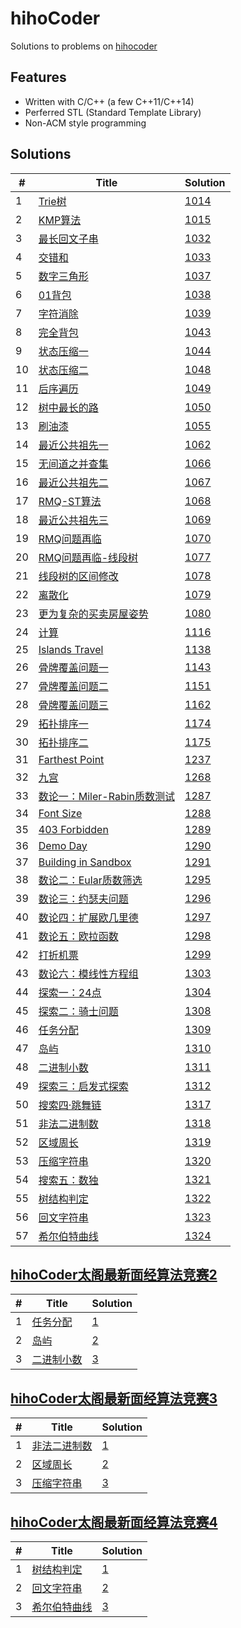 # hihoCoder

Solutions to problems on [hihocoder](http://hihocoder.com/hiho)

## Features
* Written with C/C++ (a few C++11/C++14)
* Perferred STL (Standard Template Library)
* Non-ACM style programming

## Solutions
| # | Title | Solution |
|---|-------|----------|
|1|[Trie树](http://hihocoder.com/problemset/problem/1014)|[1014](solutions/1014)| 
|2|[KMP算法](http://hihocoder.com/problemset/problem/1015)|[1015](solutions/1015)| 
|3|[最长回文子串](http://hihocoder.com/problemset/problem/1032)|[1032](solutions/1032)| 
|4|[交错和](http://hihocoder.com/problemset/problem/1033)|[1033](solutions/1033)| 
|5|[数字三角形](http://hihocoder.com/problemset/problem/1037)|[1037](solutions/1037)| 
|6|[01背包](http://hihocoder.com/problemset/problem/1038)|[1038](solutions/1038)| 
|7|[字符消除](http://hihocoder.com/problemset/problem/1039)|[1039](solutions/1039)| 
|8|[完全背包](http://hihocoder.com/problemset/problem/1043)|[1043](solutions/1043)| 
|9|[状态压缩一](http://hihocoder.com/problemset/problem/1044)|[1044](solutions/1044)| 
|10|[状态压缩二](http://hihocoder.com/problemset/problem/1048)|[1048](solutions/1048)| 
|11|[后序遍历](http://hihocoder.com/problemset/problem/1049)|[1049](solutions/1049)| 
|12|[树中最长的路](http://hihocoder.com/problemset/problem/1050)|[1050](solutions/1050)| 
|13|[刷油漆](http://hihocoder.com/problemset/problem/1055)|[1055](solutions/1055)| 
|14|[最近公共祖先一](http://hihocoder.com/problemset/problem/1062)|[1062](solutions/1062)| 
|15|[无间道之并查集](http://hihocoder.com/problemset/problem/1066)|[1066](solutions/1066)| 
|16|[最近公共祖先二](http://hihocoder.com/problemset/problem/1067)|[1067](solutions/1067)| 
|17|[RMQ-ST算法](http://hihocoder.com/problemset/problem/1068)|[1068](solutions/1068)| 
|18|[最近公共祖先三](http://hihocoder.com/problemset/problem/1069)|[1069](solutions/1069)| 
|19|[RMQ问题再临](http://hihocoder.com/problemset/problem/1070)|[1070](solutions/1070)| 
|20|[RMQ问题再临-线段树](http://hihocoder.com/problemset/problem/1077)|[1077](solutions/1077)| 
|21|[线段树的区间修改](http://hihocoder.com/problemset/problem/1078)|[1078](solutions/1078)| 
|22|[离散化](http://hihocoder.com/problemset/problem/1079)|[1079](solutions/1079)| 
|23|[更为复杂的买卖房屋姿势](http://hihocoder.com/problemset/problem/1080)|[1080](solutions/1080)| 
|24|[计算](http://hihocoder.com/problemset/problem/1116)|[1116](solutions/1116)| 
|25|[Islands Travel](http://hihocoder.com/problemset/problem/1138)|[1138](solutions/1138)| 
|26|[骨牌覆盖问题一](http://hihocoder.com/problemset/problem/1143)|[1143](solutions/1143)| 
|27|[骨牌覆盖问题二](http://hihocoder.com/problemset/problem/1151)|[1151](solutions/1151)| 
|28|[骨牌覆盖问题三](http://hihocoder.com/problemset/problem/1162)|[1162](solutions/1162)| 
|29|[拓扑排序一](http://hihocoder.com/problemset/problem/1174)|[1174](solutions/1174)| 
|30|[拓扑排序二](http://hihocoder.com/problemset/problem/1175)|[1175](solutions/1175)| 
|31|[Farthest Point](http://hihocoder.com/problemset/problem/1237)|[1237](solutions/1237)| 
|32|[九宫](http://hihocoder.com/problemset/problem/1268)|[1268](solutions/1268)| 
|33|[数论一：Miler-Rabin质数测试](http://hihocoder.com/problemset/problem/1287)|[1287](solutions/1287)| 
|34|[Font Size](http://hihocoder.com/problemset/problem/1288) |[1288](solutions/1288)| 
|35|[403 Forbidden](http://hihocoder.com/problemset/problem/1289) |[1289](solutions/1289)| 
|36|[Demo Day](http://hihocoder.com/problemset/problem/1290) |[1290](solutions/1290)| 
|37|[Building in Sandbox](http://hihocoder.com/problemset/problem/1291) |[1291](solutions/1291)| 
|38|[数论二：Eular质数筛选](http://hihocoder.com/problemset/problem/1295) |[1295](solutions/1295)| 
|39|[数论三：约瑟夫问题](http://hihocoder.com/problemset/problem/1296) |[1296](solutions/1296)| 
|40|[数论四：扩展欧几里德](http://hihocoder.com/problemset/problem/1297) |[1297](solutions/1297)| 
|41|[数论五：欧拉函数](http://hihocoder.com/problemset/problem/1298) |[1298](solutions/1298)| 
|42|[打折机票](http://hihocoder.com/problemset/problem/1299) |[1299](solutions/1299)| 
|43|[数论六：模线性方程组](http://hihocoder.com/problemset/problem/1303) |[1303](solutions/1303)| 
|44|[探索一：24点](http://hihocoder.com/problemset/problem/1304) |[1304](solutions/1304)| 
|45|[探索二：骑士问题](http://hihocoder.com/problemset/problem/1308) |[1308](solutions/1308)| 
|46|[任务分配](http://hihocoder.com/problemset/problem/1309) |[1309](solutions/1309)| 
|47|[岛屿](http://hihocoder.com/problemset/problem/1310) |[1310](solutions/1310)| 
|48|[二进制小数](http://hihocoder.com/problemset/problem/1311) |[1311](solutions/1311)| 
|49|[探索三：启发式探索](http://hihocoder.com/problemset/problem/1312) |[1312](solutions/1312)| 
|50|[搜索四·跳舞链](http://hihocoder.com/problemset/problem/1317) |[1317](solutions/1317)| 
|51|[非法二进制数](http://hihocoder.com/problemset/problem/1318) |[1318](solutions/1318)| 
|52|[区域周长](http://hihocoder.com/problemset/problem/1319) |[1319](solutions/1319)| 
|53|[压缩字符串](http://hihocoder.com/problemset/problem/1320) |[1320](solutions/1320)| 
|54|[搜索五：数独](http://hihocoder.com/problemset/problem/1321) |[1321](solutions/1321)| 
|55|[树结构判定](http://hihocoder.com/problemset/problem/1322) |[1322](solutions/1322)| 
|56|[回文字符串](http://hihocoder.com/problemset/problem/1323) |[1323](solutions/1323)| 
|57|[希尔伯特曲线](http://hihocoder.com/problemset/problem/1324) |[1324](solutions/1324)| 

## [hihoCoder太阁最新面经算法竞赛2](http://hihocoder.com/contest/hihointerview7)

| # | Title | Solution |
|---|-------|----------|
|1|[任务分配](http://hihocoder.com/problemset/problem/1309) |[1](solutions/1309)| 
|2|[岛屿](http://hihocoder.com/problemset/problem/1310) |[2](solutions/1310)| 
|3|[二进制小数](http://hihocoder.com/problemset/problem/1311) |[3](solutions/1311)| 

## [hihoCoder太阁最新面经算法竞赛3](http://hihocoder.com/contest/hihointerview8)
| # | Title | Solution |
|---|-------|----------|
|1|[非法二进制数](http://hihocoder.com/problemset/problem/1318) |[1](solutions/1318)| 
|2|[区域周长](http://hihocoder.com/problemset/problem/1319) |[2](solutions/1319)| 
|3|[压缩字符串](http://hihocoder.com/problemset/problem/1320) |[3](solutions/1320)| 

## [hihoCoder太阁最新面经算法竞赛4](http://hihocoder.com/contest/hihointerview9)
| # | Title | Solution |
|---|-------|----------|
|1|[树结构判定](http://hihocoder.com/problemset/problem/1322) |[1](solutions/1322)| 
|2|[回文字符串](http://hihocoder.com/problemset/problem/1323) |[2](solutions/1323)| 
|3|[希尔伯特曲线](http://hihocoder.com/problemset/problem/1324) |[3](solutions/1324)| 
